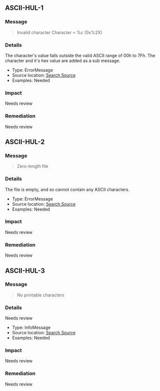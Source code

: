
## ASCII-HUL-1

### Message
> Invalid character
> Character = %c (0x%2X)

### Details
The character's value falls outside the valid ASCII range of 00h to 7Fh. The character and it's hex value are added as a sub message.

* Type: ErrorMessage
* Source location: [Search Source](https://github.com/search?q=repo%3Aopenpreserve%2Fjhove%20ASCII_HUL_1&type=code)
* Examples: Needed

### Impact
Needs review

### Remediation
Needs review


## ASCII-HUL-2

### Message
> Zero-length file

### Details
The file is empty, and so cannot contain any ASCII characters.

* Type: ErrorMessage
* Source location: [Search Source](https://github.com/search?q=repo%3Aopenpreserve%2Fjhove%20ASCII_HUL_2&type=code)
* Examples: Needed

### Impact
Needs review

### Remediation
Needs review


## ASCII-HUL-3

### Message
> No printable characters

### Details
Needs review

* Type: InfoMessage
* Source location: [Search Source](https://github.com/search?q=repo%3Aopenpreserve%2Fjhove%20ASCII_HUL_3&type=code)
* Examples: Needed

### Impact
Needs review

### Remediation
Needs review

